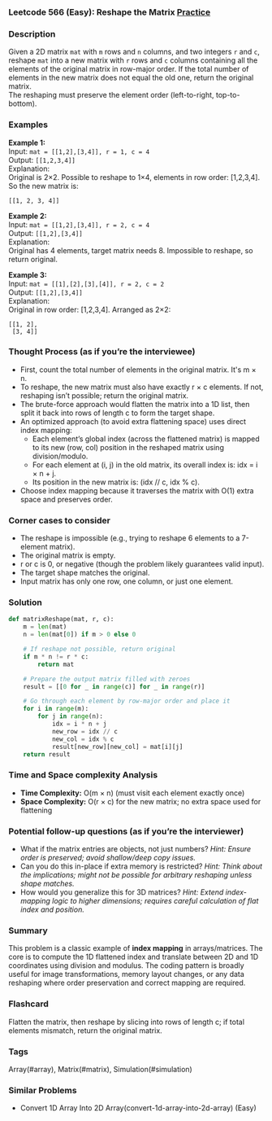 ### Leetcode 566 (Easy): Reshape the Matrix [Practice](https://leetcode.com/problems/reshape-the-matrix)

### Description  
Given a 2D matrix `mat` with `m` rows and `n` columns, and two integers `r` and `c`, reshape `mat` into a new matrix with `r` rows and `c` columns containing all the elements of the original matrix in row-major order.
If the total number of elements in the new matrix does not equal the old one, return the original matrix.  
The reshaping must preserve the element order (left-to-right, top-to-bottom).

### Examples  

**Example 1:**  
Input: `mat = [[1,2],[3,4]], r = 1, c = 4`  
Output: `[[1,2,3,4]]`  
Explanation:  
Original is 2×2. Possible to reshape to 1×4, elements in row order: [1,2,3,4].  
So the new matrix is:  
```
[[1, 2, 3, 4]]
```

**Example 2:**  
Input: `mat = [[1,2],[3,4]], r = 2, c = 4`  
Output: `[[1,2],[3,4]]`  
Explanation:  
Original has 4 elements, target matrix needs 8. Impossible to reshape, so return original.

**Example 3:**  
Input: `mat = [[1],[2],[3],[4]], r = 2, c = 2`  
Output: `[[1,2],[3,4]]`  
Explanation:  
Original in row order: [1,2,3,4]. Arranged as 2×2:  
```
[[1, 2],
 [3, 4]]
```

### Thought Process (as if you’re the interviewee)  
- First, count the total number of elements in the original matrix. It's m × n.
- To reshape, the new matrix must also have exactly r × c elements. If not, reshaping isn’t possible; return the original matrix.
- The brute-force approach would flatten the matrix into a 1D list, then split it back into rows of length c to form the target shape.
- An optimized approach (to avoid extra flattening space) uses direct index mapping:
    - Each element’s global index (across the flattened matrix) is mapped to its new (row, col) position in the reshaped matrix using division/modulo.
    - For each element at (i, j) in the old matrix, its overall index is: idx = i × n + j.
    - Its position in the new matrix is: (idx // c, idx % c).
- Choose index mapping because it traverses the matrix with O(1) extra space and preserves order.

### Corner cases to consider  
- The reshape is impossible (e.g., trying to reshape 6 elements to a 7-element matrix).
- The original matrix is empty.
- r or c is 0, or negative (though the problem likely guarantees valid input).
- The target shape matches the original.
- Input matrix has only one row, one column, or just one element.

### Solution

```python
def matrixReshape(mat, r, c):
    m = len(mat)
    n = len(mat[0]) if m > 0 else 0

    # If reshape not possible, return original
    if m * n != r * c:
        return mat

    # Prepare the output matrix filled with zeroes
    result = [[0 for _ in range(c)] for _ in range(r)]

    # Go through each element by row-major order and place it
    for i in range(m):
        for j in range(n):
            idx = i * n + j
            new_row = idx // c
            new_col = idx % c
            result[new_row][new_col] = mat[i][j]
    return result
```

### Time and Space complexity Analysis  

- **Time Complexity:** O(m × n) (must visit each element exactly once)
- **Space Complexity:** O(r × c) for the new matrix; no extra space used for flattening

### Potential follow-up questions (as if you’re the interviewer)  

- What if the matrix entries are objects, not just numbers?
  *Hint: Ensure order is preserved; avoid shallow/deep copy issues.*
- Can you do this in-place if extra memory is restricted?
  *Hint: Think about the implications; might not be possible for arbitrary reshaping unless shape matches.*
- How would you generalize this for 3D matrices?
  *Hint: Extend index-mapping logic to higher dimensions; requires careful calculation of flat index and position.*

### Summary
This problem is a classic example of **index mapping** in arrays/matrices. The core is to compute the 1D flattened index and translate between 2D and 1D coordinates using division and modulus. The coding pattern is broadly useful for image transformations, memory layout changes, or any data reshaping where order preservation and correct mapping are required.


### Flashcard
Flatten the matrix, then reshape by slicing into rows of length c; if total elements mismatch, return the original matrix.

### Tags
Array(#array), Matrix(#matrix), Simulation(#simulation)

### Similar Problems
- Convert 1D Array Into 2D Array(convert-1d-array-into-2d-array) (Easy)
